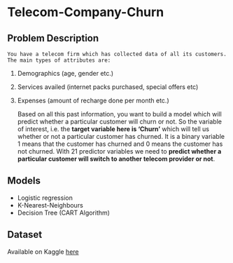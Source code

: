 # Telecom-Company-Churn


## Problem Description
	You have a telecom firm which has collected data of all its customers. The main types of attributes are:
1. Demographics (age, gender etc.) 
2. Services availed (internet packs purchased, special offers etc) 
3. Expenses (amount of recharge done per month etc.) 

	Based on all this past information, you want to build a model which will predict whether a particular customer will churn or not. So the variable of interest, i.e. the **target variable here is ‘Churn’** which will tell us whether or not a particular customer has churned. It is a binary variable 1 means that the customer has churned and 0 means the customer has not churned. With 21 predictor variables we need to **predict whether a particular customer will switch to another telecom provider or not**.

## Models
- Logistic regression
- K-Nearest-Neighbours
- Decision Tree (CART Algorithm)
  
## Dataset
Available on Kaggle [here](https://www.kaggle.com/dileep070/logisticregression-telecomcustomer-churmprediction/)
